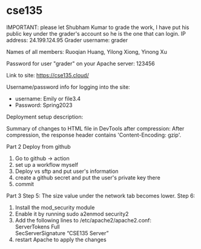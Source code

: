 # cse135

IMPORTANT: please let Shubham Kumar to grade the work, I have put his public key under the grader's account so he is the one that can login.
IP address: 24.199.124.95
Grader username: grader

Names of all members: Ruoqian Huang, Yilong Xiong, Yinong Xu

Password for user "grader" on your Apache server: 123456

Link to site: https://cse135.cloud/

Username/password info for logging into the site:

- username: Emily or file3.4
- Password: Spring2023

Deployment setup description:

Summary of changes to HTML file in DevTools after compression:
After compression, the response header contains 'Content-Encoding: gzip'.

Part 2 Deploy from github

1. Go to github -> action
2. set up a workflow myself
3. Deploy vs sftp and put user's information
4. create a github secret and put the user's private key there
5. commit

Part 3
Step 5: The size value under the network tab becomes lower.
Step 6:

1. Install the mod_security module
2. Enable it by running sudo a2enmod security2
3. Add the following lines to /etc/apache2/apache2.conf:\
   ServerTokens Full\
   SecServerSignature “CSE135 Server”
4. restart Apache to apply the changes
